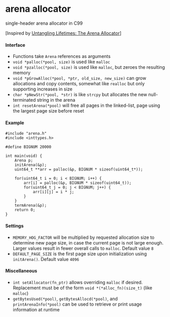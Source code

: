 # arena allocator
single-header arena allocator in C99

[Inspired by [Untangling Lifetimes: The Arena Allocator](https://www.rfleury.com/p/untangling-lifetimes-the-arena-allocator)]

#### Interface
- Functions take `Arena` references as arguments
- `void *palloc(*pool, size)` is used like `malloc`
- `void *pzalloc(*pool, size)` is used like `malloc`, but zeroes the resulting memory
- `void *pGrowAlloc(*pool, *ptr, old_size, new_size)`  can grow allocations and copy contents, somewhat like `realloc` but only supporting increases in size
- `char *pNewStr(*pool, *str)` is like `strcpy` but allocates the new null-terminated string in the arena
- `int resetArena(*pool)` will free all pages in the linked-list, page using the largest page size before reset

#### Example
```
#include "arena.h"
#include <inttypes.h>

#define BIGNUM 20000

int main(void) {
	Arena p;
	initArena(&p);
	uint64_t **arr = palloc(&p, BIGNUM * sizeof(uint64_t*));

	for(uint64_t i = 0; i < BIGNUM; i++) {
		arr[i] = palloc(&p, BIGNUM * sizeof(uint64_t));
		for(uint64_t j = 0; j < BIGNUM; j++) {
			arr[i][j] = i * j;
		}
	}
	termArena(&p);
	return 0;
}
```

#### Settings
- `MEMORY_HOG_FACTOR` will be multiplied by requested allocation size to determine new page size, in case the current page is not large enough. Larger values result in fewer overall calls to `malloc`. Default value `8`
- `DEFAULT_PAGE_SIZE` is the first page size upon initialization using `initArena()`. Default value `4096`

#### Miscellaneous
- `int setAllocator(fn_ptr)` allows overriding `malloc` if desired. Replacement must be of the form `void *(*alloc_fn)(size_t)` (like `malloc`)
- `getBytesUsed(*pool)`, `getBytesAllocd(*pool)`, and `printArenaInfo(*pool)` can be used to retrieve or print usage information at runtime